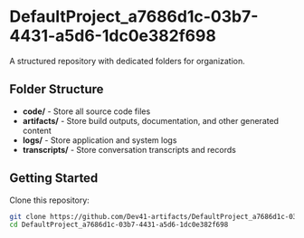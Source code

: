 # DefaultProject_a7686d1c-03b7-4431-a5d6-1dc0e382f698
A structured repository with dedicated folders for organization.

## Folder Structure

- **code/** - Store all source code files
- **artifacts/** - Store build outputs, documentation, and other generated content
- **logs/** - Store application and system logs
- **transcripts/** - Store conversation transcripts and records

## Getting Started

Clone this repository:
```bash
git clone https://github.com/Dev41-artifacts/DefaultProject_a7686d1c-03b7-4431-a5d6-1dc0e382f698
cd DefaultProject_a7686d1c-03b7-4431-a5d6-1dc0e382f698
```
